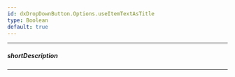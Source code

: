 ```yaml
---
id: dxDropDownButton.Options.useItemTextAsTitle
type: Boolean
default: true
---
```

---
##### shortDescription
<!-- Description goes here -->

---
<!-- Description goes here -->